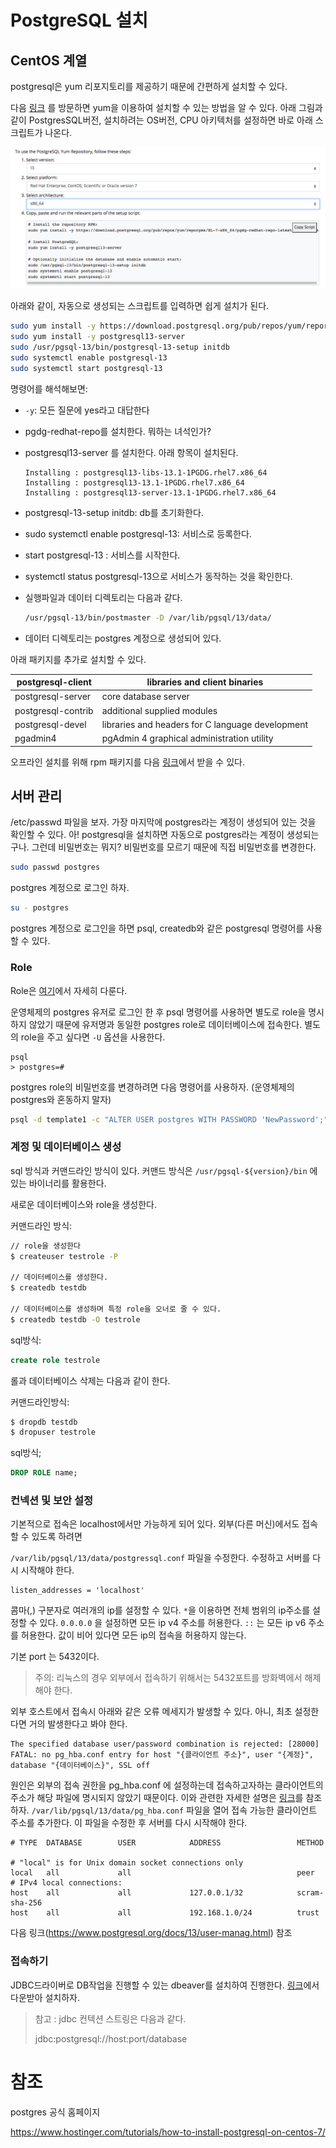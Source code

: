 # PostgreSQL 설치

## CentOS 계열

postgresql은 yum 리포지토리를 제공하기 때문에 간편하게 설치할 수 있다.

다음 [링크](https://www.postgresql.org/download/linux/redhat/) 를 방문하면 yum을 이용하여 설치할 수 있는 방법을 알 수 있다. 아래 그림과 같이 PostgresSQL버전, 설치하려는 OS버전, CPU 아키텍처를 설정하면 바로 아래 스크립트가 나온다. 

![image-20201114123441847](../../assets/images/post/PostgreSQL-install/image-20201114123441847.png)

아래와 같이, 자동으로 생성되는 스크립트를 입력하면 쉽게 설치가 된다.

```bash
sudo yum install -y https://download.postgresql.org/pub/repos/yum/reporpms/EL-7-x86_64/pgdg-redhat-repo-latest.noarch.rpm
sudo yum install -y postgresql13-server
sudo /usr/pgsql-13/bin/postgresql-13-setup initdb
sudo systemctl enable postgresql-13
sudo systemctl start postgresql-13
```

명령어를 해석해보면: 

* `-y`: 모든 질문에 yes라고 대답한다

* pgdg-redhat-repo를 설치한다. 뭐하는 녀석인가?

* postgresql13-server 를 설치한다. 아래 항목이 설치된다. 

  ```
  Installing : postgresql13-libs-13.1-1PGDG.rhel7.x86_64
  Installing : postgresql13-13.1-1PGDG.rhel7.x86_64
  Installing : postgresql13-server-13.1-1PGDG.rhel7.x86_64
  ```

* postgresql-13-setup initdb: db를 초기화한다. 

* sudo systemctl enable postgresql-13: 서비스로 등록한다.

* start postgresql-13 : 서비스를 시작한다. 

* systemctl status postgresql-13으로 서비스가 동작하는 것을 확인한다. 

* 실행파일과 데이터 디렉토리는 다음과 같다. 

  ```bash
  /usr/pgsql-13/bin/postmaster -D /var/lib/pgsql/13/data/
  ```

* 데이터 디렉토리는 postgres 계정으로 생성되어 있다. 

아래 패키지를 추가로 설치할 수 있다. 

| postgresql-client  | libraries and client binaries                    |
| ------------------ | ------------------------------------------------ |
| postgresql-server  | core database server                             |
| postgresql-contrib | additional supplied modules                      |
| postgresql-devel   | libraries and headers for C language development |
| pgadmin4           | pgAdmin 4 graphical administration utility       |

오프라인 설치를 위해 rpm 패키지를 다음 [링크](https://yum.postgresql.org/rpmchart/)에서 받을 수 있다.

## 서버 관리

/etc/passwd 파일을 보자. 가장 마지막에 postgres라는 계정이 생성되어 있는 것을 확인할 수 있다. 아! postgresql을 설치하면 자동으로 postgres라는 계정이 생성되는구나. 그런데 비밀번호는 뭐지? 비밀번호를 모르기 때문에 직접 비밀번호를 변경한다. 

```bash
sudo passwd postgres
```

postgres 계정으로 로그인 하자. 

```bash
su - postgres
```

postgres 계정으로 로그인을 하면 psql, createdb와 같은 postgresql 명령어를 사용할 수 있다.

### Role

Role은 [여기](role.md)에서 자세히 다룬다. 

운영체제의 postgres 유저로 로그인 한 후 psql 명령어를 사용하면 별도로 role을 명시하지 않았기 때문에 유저명과 동일한 postgres role로 데이터베이스에 접속한다. 별도의 role을 주고 싶다면 `-U` 옵션을 사용한다. 

```sqlite
psql
> postgres=#
```

postgres role의 비밀번호를 변경하려면 다음 명령어를 사용하자. (운영체제의 postgres와 혼동하지 말자)

```bash
psql -d template1 -c "ALTER USER postgres WITH PASSWORD 'NewPassword';"
```

### 계정 및 데이터베이스 생성

sql 방식과 커맨드라인 방식이 있다. 커맨드 방식은 `/usr/pgsql-${version}/bin` 에 있는 바이너리를 활용한다. 

새로운 데이터베이스와 role을 생성한다.

커맨드라인 방식:

```bash
// role을 생성한다
$ createuser testrole -P 

// 데이터베이스를 생성한다. 
$ createdb testdb

// 데이터베이스를 생성하며 특정 role을 오너로 줄 수 있다.
$ createdb testdb -O testrole
```

sql방식:

```sql
create role testrole
```



롤과 데이터베이스 삭제는 다음과 같이 한다. 

커맨드라인방식:

```bash
$ dropdb testdb
$ dropuser testrole
```

sql방식;

```sql
DROP ROLE name;
```



### 컨넥션 및 보안 설정

기본적으로 접속은 localhost에서만 가능하게 되어 있다. 외부(다른 머신)에서도 접속할 수 있도록 하려면

`/var/lib/pgsql/13/data/postgressql.conf` 파일을 수정한다. 수정하고 서버를 다시 시작해야 한다.

```
listen_addresses = 'localhost'
```

콤마(,) 구분자로 여러개의 ip를 설정할 수 있다. `*`을 이용하면 전체 범위의 ip주소를 설정할 수 있다. `0.0.0.0` 을 설정하면 모든 ip v4 주소를 허용한다. `::` 는 모든 ip v6 주소를 허용한다. 값이 비어 있다면 모든 ip의 접속을 허용하지 않는다.

기본 port 는 5432이다. 

>  주의: 리눅스의 경우 외부에서 접속하기 위해서는 5432포트를 방화벽에서 해제해야 한다. 

외부 호스트에서 접속시 아래와 같은 오류 메세지가 발생할 수 있다. 아니, 최초 설정한다면 거의 발생한다고 봐야 한다. 

```
The specified database user/password combination is rejected: [28000] FATAL: no pg_hba.conf entry for host "{클라이언트 주소}", user "{계정}", database "{데이터베이스}", SSL off
```

원인은 외부의 접속 권한을 pg_hba.conf 에 설정하는데 접속하고자하는 클라이언트의 주소가 해당 파일에 명시되지 않았기 때문이다. 이와 관련한 자세한 설명은 [링크](https://www.postgresql.org/docs/current/auth-pg-hba-conf.html)를 참조하자. `/var/lib/pgsql/13/data/pg_hba.conf` 파일을 열어 접속 가능한 클라이언트 주소를 추가한다. 이 파일을 수정한 후 서버를 다시 시작해야 한다.

```
# TYPE  DATABASE        USER            ADDRESS                 METHOD

# "local" is for Unix domain socket connections only
local   all             all                                     peer
# IPv4 local connections:
host    all             all             127.0.0.1/32            scram-sha-256
host    all             all             192.168.1.0/24          trust
```

다음 링크(https://www.postgresql.org/docs/13/user-manag.html) 참조

### 접속하기

JDBC드라이버로 DB작업을 진행할 수 있는 dbeaver를 설치하여 진행한다. [링크](https://dbeaver.com/download/)에서 다운받아 설치하자.

> 참고 : jdbc 컨텍션 스트링은 다음과 같다.
>
> jdbc:postgresql://host:port/database



# 참조

postgres 공식 홈페이지

https://www.hostinger.com/tutorials/how-to-install-postgresql-on-centos-7/
